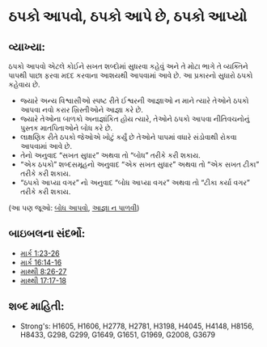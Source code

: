 # ઠપકો આપવો, ઠપકો આપે છે, ઠપકો આપ્યો 

## વ્યાખ્યા: 

ઠપકો આપવો એટલે કોઈને સખત શબ્દોમાં સુધરવા કહેવું અને તે મોટા ભાગે તે વ્યક્તિને પાપથી પાછા ફરવા મદદ કરવાના આશયથી આપવામાં આવે છે.
આ પ્રકારનો સુધારો ઠપકો કહેવાય છે.

* જ્યારે અન્ય વિશ્વાસીઓ સ્પષ્ટ રીતે ઈશ્વરની આજ્ઞાઓ ન માને ત્યારે  તેઓને ઠપકો આપવા નવો કરાર ખ્રિસ્તીઓને આજ્ઞા કરે છે.
* જ્યારે તેઓના બાળકો અનાજ્ઞાંકિત હોય ત્યારે, તેઓને ઠપકો આપવા નીતિવચનોનું પુસ્તક માતપિતાઓને બોધ કરે છે.
* લાક્ષણિક રીતે ઠપકો જેઓએ ખોટું કર્યું છે તેઓને પાપમાં વધારે સંડોવાથી રોકવા આપવામાં આવે છે.
* તેનો અનુવાદ “સખત સુધાર” અથવા તો “બોધ” તરીકે કરી શકાય.
* “એક ઠપકો” શબ્દસમૂહનો અનુવાદ “એક સખત સુધાર” અથવા તો “એક સખત ટીકા” તરીકે કરી શકાય.
* “ઠપકો આપ્યા વગર” નો અનુવાદ “બોધ આપ્યા વગર” અથવા તો “ટીકા કર્યા વગર” તરીકે કરી શકાય.

(આ પણ જૂઓ: [બોધ આપવો](../other/admonish.md), [આજ્ઞા ન પાળવી](../other/disobey.md))

## બાઇબલના સંદર્ભો: 

* [માર્ક 1:23-26](rc://gu/tn/help/mrk/01/23)
* [માર્ક 16:14-16](rc://gu/tn/help/mrk/16/14)
* [માથ્થી 8:26-27](rc://gu/tn/help/mat/08/26)
* [માથ્થી 17:17-18](rc://gu/tn/help/mat/17/17)

## શબ્દ માહિતી: 

* Strong's: H1605, H1606, H2778, H2781, H3198, H4045, H4148, H8156, H8433, G298, G299, G1649, G1651, G1969, G2008, G3679
